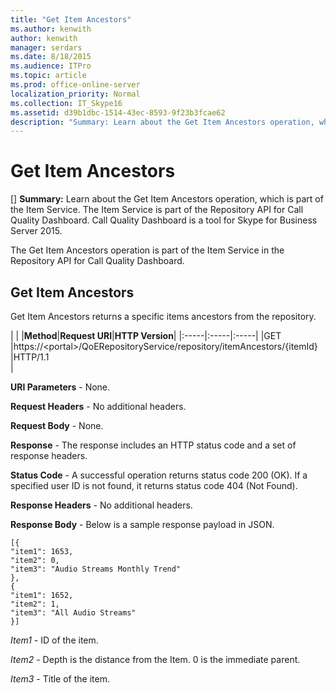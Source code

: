 ```yaml
---
title: "Get Item Ancestors"
ms.author: kenwith
author: kenwith
manager: serdars
ms.date: 8/18/2015
ms.audience: ITPro
ms.topic: article
ms.prod: office-online-server
localization_priority: Normal
ms.collection: IT_Skype16
ms.assetid: d39b1dbc-1514-43ec-8593-9f23b3fcae62
description: "Summary: Learn about the Get Item Ancestors operation, which is part of the Item Service. The Item Service is part of the Repository API for Call Quality Dashboard. Call Quality Dashboard is a tool for Skype for Business Server 2015."
---
```


# Get Item Ancestors
[]
 **Summary:** Learn about the Get Item Ancestors operation, which is part of the Item Service. The Item Service is part of the Repository API for Call Quality Dashboard. Call Quality Dashboard is a tool for Skype for Business Server 2015.
  
The Get Item Ancestors operation is part of the Item Service in the Repository API for Call Quality Dashboard.
  
## Get Item Ancestors

Get Item Ancestors returns a specific items ancestors from the repository.
  
|
|
|**Method**|**Request URI**|**HTTP Version**|
|:-----|:-----|:-----|
|GET  <br/> |https://\<portal\>/QoERepositoryService/repository/itemAncestors/{itemId}  <br/> |HTTP/1.1  <br/> |
   
 **URI Parameters** - None.
  
 **Request Headers** - No additional headers.
  
 **Request Body** - None.
  
 **Response** - The response includes an HTTP status code and a set of response headers.
  
 **Status Code** - A successful operation returns status code 200 (OK). If a specified user ID is not found, it returns status code 404 (Not Found).
  
 **Response Headers** - No additional headers.
  
 **Response Body** - Below is a sample response payload in JSON.
  
```
[{
"item1": 1653,
"item2": 0,
"item3": "Audio Streams Monthly Trend"
},
{
"item1": 1652,
"item2": 1,
"item3": "All Audio Streams"
}]

```

 *Item1*  - ID of the item.
  
 *Item2*  - Depth is the distance from the Item. 0 is the immediate parent.
  
 *Item3*  - Title of the item.
  

